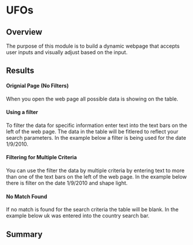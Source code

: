# UFOs

## Overview
The purpose of this module is to build a dynamic webpage that accepts user inputs and visually adjust based on the input.

## Results

#### Orignial Page (No Filters)
When you open the web page all possible data is showing on the table. 
[]()

#### Using a filter
To filter the data for specific information enter text into the text bars on the left of the web page. The data in the table will be fitlered to reflect your search parameters. In the example below a filter is being used for the date 1/9/2010.
[]()

#### Filtering for Multiple Criteria
You can use the filter the data by multiple criteria by entering text to more than one of the text bars on the left of the web page. In the example below there is filter on the date 1/9/2010 and shape light.
[]()

#### No Match Found
If no match is found for the search criteria the table will be blank. In the example below uk was entered into the country search bar.
[]()


## Summary
